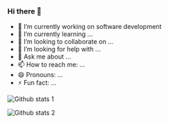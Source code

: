 ### Hi there 👋

- 🔭 I’m currently working on software development
- 🌱 I’m currently learning ...
- 👯 I’m looking to collaborate on ...
- 🤔 I’m looking for help with ...
- 💬 Ask me about ...
- 📫 How to reach me: ...
- 😄 Pronouns: ...
- ⚡ Fun fact: ...


![Github stats 1](https://github-readme-stats.vercel.app/api?username=baharkose&show_icons=true&theme=gradient) 


![Github stats 2](https://github-readme-stats.vercel.app/api?username=baharkose&show_icons=true&theme=radical)
